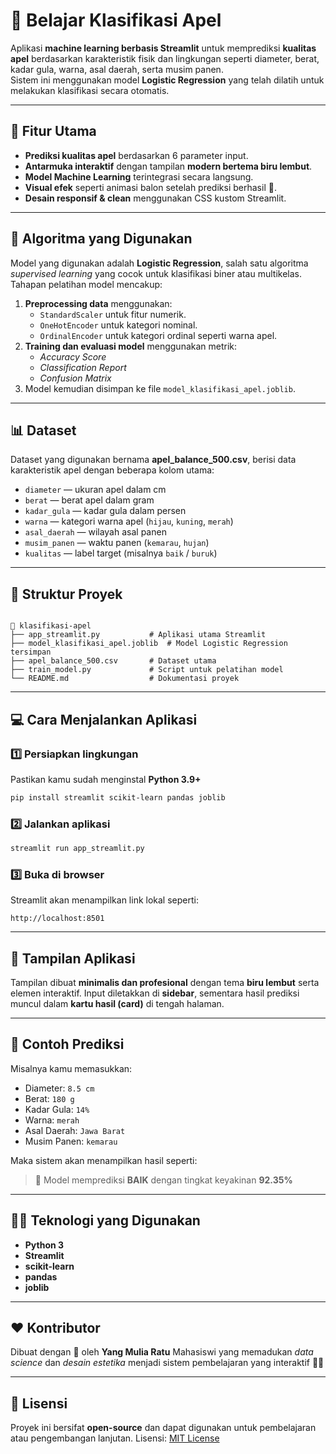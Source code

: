# 🍎 Belajar Klasifikasi Apel

Aplikasi **machine learning berbasis Streamlit** untuk memprediksi **kualitas apel** berdasarkan karakteristik fisik dan lingkungan seperti diameter, berat, kadar gula, warna, asal daerah, serta musim panen.  
Sistem ini menggunakan model **Logistic Regression** yang telah dilatih untuk melakukan klasifikasi secara otomatis.

---

## 🚀 Fitur Utama
- **Prediksi kualitas apel** berdasarkan 6 parameter input.
- **Antarmuka interaktif** dengan tampilan **modern bertema biru lembut**.
- **Model Machine Learning** terintegrasi secara langsung.
- **Visual efek** seperti animasi balon setelah prediksi berhasil 🎈.
- **Desain responsif & clean** menggunakan CSS kustom Streamlit.

---

## 🧠 Algoritma yang Digunakan
Model yang digunakan adalah **Logistic Regression**, salah satu algoritma *supervised learning* yang cocok untuk klasifikasi biner atau multikelas.  
Tahapan pelatihan model mencakup:
1. **Preprocessing data** menggunakan:
   - `StandardScaler` untuk fitur numerik.
   - `OneHotEncoder` untuk kategori nominal.
   - `OrdinalEncoder` untuk kategori ordinal seperti warna apel.
2. **Training dan evaluasi model** menggunakan metrik:
   - *Accuracy Score*
   - *Classification Report*
   - *Confusion Matrix*
3. Model kemudian disimpan ke file `model_klasifikasi_apel.joblib`.

---

## 📊 Dataset
Dataset yang digunakan bernama **apel_balance_500.csv**, berisi data karakteristik apel dengan beberapa kolom utama:
- `diameter` — ukuran apel dalam cm  
- `berat` — berat apel dalam gram  
- `kadar_gula` — kadar gula dalam persen  
- `warna` — kategori warna apel (`hijau`, `kuning`, `merah`)  
- `asal_daerah` — wilayah asal panen  
- `musim_panen` — waktu panen (`kemarau`, `hujan`)  
- `kualitas` — label target (misalnya `baik` / `buruk`)

---

## 🧩 Struktur Proyek
```

📂 klasifikasi-apel
├── app_streamlit.py           # Aplikasi utama Streamlit
├── model_klasifikasi_apel.joblib  # Model Logistic Regression tersimpan
├── apel_balance_500.csv       # Dataset utama
├── train_model.py             # Script untuk pelatihan model
└── README.md                  # Dokumentasi proyek

````

---

## 💻 Cara Menjalankan Aplikasi

### 1️⃣ Persiapkan lingkungan
Pastikan kamu sudah menginstal **Python 3.9+**

```bash
pip install streamlit scikit-learn pandas joblib
````

### 2️⃣ Jalankan aplikasi

```bash
streamlit run app_streamlit.py
```

### 3️⃣ Buka di browser

Streamlit akan menampilkan link lokal seperti:

```
http://localhost:8501
```

---

## 🎨 Tampilan Aplikasi

Tampilan dibuat **minimalis dan profesional** dengan tema **biru lembut** serta elemen interaktif.
Input diletakkan di **sidebar**, sementara hasil prediksi muncul dalam **kartu hasil (card)** di tengah halaman.

---

## 🧾 Contoh Prediksi

Misalnya kamu memasukkan:

* Diameter: `8.5 cm`
* Berat: `180 g`
* Kadar Gula: `14%`
* Warna: `merah`
* Asal Daerah: `Jawa Barat`
* Musim Panen: `kemarau`

Maka sistem akan menampilkan hasil seperti:

> 🍏 Model memprediksi **BAIK** dengan tingkat keyakinan **92.35%**

---

## 👩‍💻 Teknologi yang Digunakan

* **Python 3**
* **Streamlit**
* **scikit-learn**
* **pandas**
* **joblib**

---

## ❤️ Kontributor

Dibuat dengan 💙 oleh **Yang Mulia Ratu**
Mahasiswi yang memadukan *data science* dan *desain estetika* menjadi sistem pembelajaran yang interaktif 🍎✨

---

## 📜 Lisensi

Proyek ini bersifat **open-source** dan dapat digunakan untuk pembelajaran atau pengembangan lanjutan.
Lisensi: [MIT License](LICENSE)
